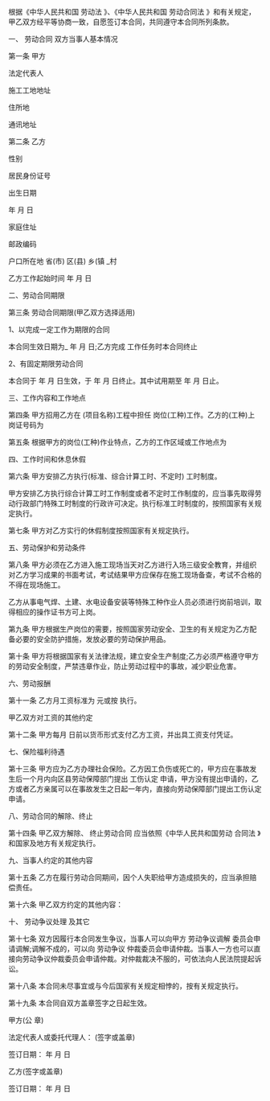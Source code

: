 
 


根据《中华人民共和国
劳动法
》、《中华人民共和国
劳动合同法
》和有关规定，甲乙双方经平等协商一致，自愿签订本合同，共同遵守本合同所列条款。


一、
劳动合同
双方当事人基本情况


第一条 甲方


法定代表人


施工工地地址


住所地


通讯地址


第二条 乙方


性别


居民身份证号


出生日期


年 月 日


家庭住址


邮政编码


户口所在地 省(市) 区(县) 乡(镇 _村


乙方工作起始时间 年 月 日


二、劳动合同期限


第三条 劳动合同期限(甲乙双方选择适用)


1、以完成一定工作为期限的合同


本合同生效日期为_ 年 月 日;乙方完成 工作任务时本合同终止


2、有固定期限劳动合同


本合同于 年 月 日生效，于 年 月 日终止。其中试用期至 年 月 日止。


三、工作内容和工作地点


第四条 甲方招用乙方在 (项目名称)工程中担任 岗位(工种)工作。乙方的(工种)上岗证号码为


第五条 根据甲方的岗位(工种)作业特点，乙方的工作区域或工作地点为


四、工作时间和休息休假


第六条 甲方安排乙方执行(标准、综合计算工时、不定时) 工时制度。


甲方安排乙方执行综合计算工时工作制度或者不定时工作制度的，应当事先取得劳动行政部门特殊工时制度的行政许可决定。执行标准工时制度的，按照国家有关规定执行。


第七条 甲方对乙方实行的休假制度按照国家有关规定执行。


五、劳动保护和劳动条件


第八条 甲方必须在乙方进入施工现场当天对乙方进行入场三级安全教育，并组织对乙方学习成果的书面考试，考试结果甲方应保存在施工现场备查，考试不合格的不得在现场施工。


乙方从事电气焊、土建、水电设备安装等特殊工种作业人员必须进行岗前培训，取得相应的操作证书方可上岗。


第九条 甲方根据生产岗位的需要，按照国家劳动安全、卫生的有关规定为乙方配备必要的安全防护措施，发放必要的劳动保护用品。


第十条 甲方将根据国家有关法律法规，建立安全生产制度;乙方必须严格遵守甲方的劳动安全制度，严禁违章作业，防止劳动过程中的事故，减少职业危害。


六、劳动报酬


第十一条 乙方月工资标准为 元或按 执行。


甲乙双方对工资的其他约定


第十二条 甲方每月 日前以货币形式支付乙方工资，并出具工资支付凭证。


七、保险福利待遇


第十三条 甲方应为乙方办理社会保险。乙方因工负伤或死亡的，甲方应在事故发生后一个月内向区县劳动保障部门提出
工伤认定
申请，甲方没有提出申请的，乙方或者乙方亲属可以在事故发生之日起一年内，直接向劳动保障部门提出工伤认定申请。


八、劳动合同的解除、终止


第十四条 甲乙双方解除、
终止劳动合同
应当依照《中华人民共和国劳动
合同法
》和国家及地方有关规定执行。


九、当事人约定的其他内容


第十五条 乙方在履行劳动合同期间，因个人失职给甲方造成损失的，应当承担赔偿责任。


第十六条 甲乙双方约定的其他内容：


十、
劳动争议处理
及其它


第十七条 双方因履行本合同发生争议，当事人可以向甲方
劳动争议调解
委员会申请调解;调解不成的，可以向
劳动争议
仲裁委员会申请仲裁。当事人一方也可以直接向劳动争议仲裁委员会申请仲裁。对仲裁裁决不服的，可依法向人民法院提起诉讼。


第十八条 本合同未尽事宜或与今后国家有关规定相悖的，按有关规定执行。


第十九条 本合同自双方盖章签字之日起生效。


甲方(公 章)


法定代表人或委托代理人： (签字或盖章)


签订日期： 年 月 日


乙方(签字或盖章)


签订日期： 年 月 日
 


 

 
 
 
 
 
  


  
 

  


  


  
 
 
 
 

